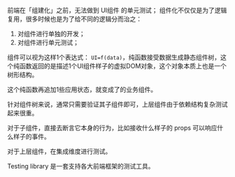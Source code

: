 前端在「组建化」之前，无法做到 UI组件 的单元测试；
组件化不仅仅是为了逻辑复用，很多时候也是为了给不同的逻辑分而治之：

1. 对组件进行单独的开发；
2. 对组件进行单元测试；

组件可以视为这样1个表达式： `UI=f(data)`，纯函数接受数据生成静态组件树，这个纯函数返回的是描述1个UI组件样子的虚拟DOM对象，这个对象本质上也是一个树形结构。

这个纯函数再追加1些应用状态，就变成了的业务组件。

针对组件树来说，通常只需要验证其子组件即可，上层组件由于依赖结构复杂测试起来很重。

对于子组件，直接去断言它本身的行为，比如接收什么样子的 props 可以响应什么样子的事件。

对于上层组件，在集成维度进行测试。

Testing library 是一套支持各大前端框架的测试工具。
